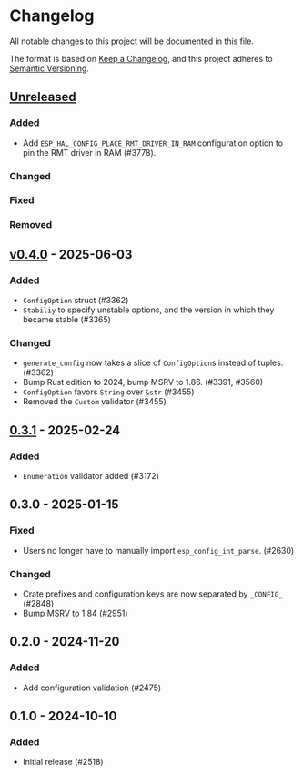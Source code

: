 # Changelog

All notable changes to this project will be documented in this file.

The format is based on [Keep a Changelog](https://keepachangelog.com/en/1.0.0/),
and this project adheres to [Semantic Versioning](https://semver.org/spec/v2.0.0.html).

## [Unreleased]

### Added

- Add `ESP_HAL_CONFIG_PLACE_RMT_DRIVER_IN_RAM` configuration option to pin the RMT driver in RAM (#3778).

### Changed


### Fixed


### Removed


## [v0.4.0] - 2025-06-03

### Added

- `ConfigOption` struct (#3362)
- `Stabiliy` to specify unstable options, and the version in which they became stable (#3365)

### Changed

- `generate_config` now takes a slice of `ConfigOption`s instead of tuples. (#3362)
- Bump Rust edition to 2024, bump MSRV to 1.86. (#3391, #3560)
- `ConfigOption` favors `String` over `&str` (#3455)
- Removed the `Custom` validator (#3455)

## [0.3.1] - 2025-02-24

### Added

- `Enumeration` validator added (#3172)

## 0.3.0 - 2025-01-15

### Fixed

- Users no longer have to manually import `esp_config_int_parse`. (#2630)

### Changed

- Crate prefixes and configuration keys are now separated by `_CONFIG_` (#2848)
- Bump MSRV to 1.84 (#2951)

## 0.2.0 - 2024-11-20

### Added

- Add configuration validation (#2475)

## 0.1.0 - 2024-10-10

### Added

- Initial release (#2518)

[0.3.1]: https://github.com/esp-rs/esp-hal/releases/tag/esp-config-v0.3.1
[v0.4.0]: https://github.com/esp-rs/esp-hal/compare/esp-config-v0.3.1...esp-config-v0.4.0
[Unreleased]: https://github.com/esp-rs/esp-hal/compare/esp-config-v0.4.0...HEAD
